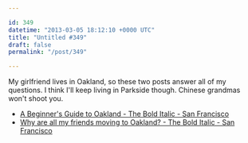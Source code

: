 ```yaml
---

id: 349
datetime: "2013-03-05 18:12:10 +0000 UTC"
title: "Untitled #349"
draft: false
permalink: "/post/349"

---
```


My girlfriend lives in Oakland, so these two posts answer all of my questions. I think I'll keep living in Parkside though. Chinese grandmas won't shoot you. 

 
 * [A Beginner's Guide to Oakland - The Bold Italic - San Francisco](http://www.thebolditalic.com/sarahverena/stories/2639-a-beginners-guide-to-oakland)
 * [Why are all my friends moving to Oakland? - The Bold Italic - San Francisco](http://www.thebolditalic.com/BrokeAssStuart/stories/2841-why-are-all-my-friends-moving-to-oakland)


